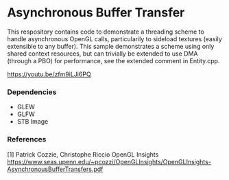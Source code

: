 # Asynchronous Buffer Transfer

This respository contains code to demonstrate a threading scheme to handle asynchronous OpenGL calls, particularily to sideload textures (easily extensible to any buffer). This sample demonstrates a scheme using only shared context resources, but can trivially be extended to use DMA (through a PBO) for performance, see the extended comment in Entity.cpp.

https://youtu.be/zfm9iLJi6PQ

### Dependencies

* GLEW
* GLFW
* STB Image

### References

[1] Patrick Cozzie, Christophe Riccio OpenGL Insights https://www.seas.upenn.edu/~pcozzi/OpenGLInsights/OpenGLInsights-AsynchronousBufferTransfers.pdf
